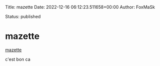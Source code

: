 Title: mazette
Date: 2022-12-16 06:12:23.511658+00:00
Author: FoxMaSk 

Status: published





# mazette

[mazette](None)

c&#39;est bon ca